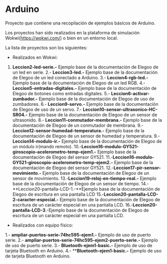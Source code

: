 # Arduino

Proyecto que contiene una recopilación de ejemplos básicos de Arduino.

Los proyectos han sido realizados en la plataforma de simulación Wokwi(https://wokwi.com/) o bien en un entorno local.

La lista de proyectos son los siguientes:

+ Realizados en Wokwi:

1. **Leccion2-led-serie.-** Ejemplo base de la documentación de Elegoo de un led en serie.
2.- **Leccion3-led.-** Ejemplo base de la documentación de Elegoo de un led conectado a Arduino.
3.- **Leccion4-rgb-led.-** Ejemplo base de la documentación de Elegoo de un led RGB.
4.- **Leccion5-entradas-digitales.-** Ejemplo base de la documentación de Elegoo de botones como entradas digitales.
5.- **Leccion6-activar-zumbador.-** Ejemplo base de la documentación de Elegoo de uso de zumbadores.
6.- **Leccion9-servo.-** Ejemplo base de la documentación de Elegoo de uso de un servo.
7.- **Leccion10-sensor-ultrasonico-HC-SR04.-** Ejemplo base de la documentación de Elegoo de un sensor de ultrasonido.
8.- **Leccion11-conmutador-membrana.-** Ejemplo base de la documentación de Elegoo de un conmutador de membrana.
9.- **Leccion12-sensor-humedad-temperatura.-** Ejemplo base de la documentación de Elegoo de un sensor de humedad y temperatura.
9.-**Leccion14-modulo-ir.-** Ejemplo base de la documentación de Elegoo de un módulo ir(mando remoto).
10.-**Leccion16-modulo-GY521-giroscopio-acelerometro-temp-ejem1.-** Ejemplo base de la documentación de Elegoo del sensor GY521.
11.-**Leccion16-modulo-GY521-giroscopio-acelerometro-temp-ejem2.-** Ejemplo base de la documentación de Elegoo del sensor GY521.
12.-**Leccion17-pir-sensor-movimiento.-** Ejemplo base de la documentación de Elegoo de un sensor de movimiento.
13.-**Leccion19-reloj-en-tiempo-real.-** Ejemplo base de la documentación de Elegoo de un sensor de tiempo.
14.-**Leccion20-pantalla-LCD-1.-**Ejemplo base de la documentación de Elegoo de escritura en una pantalla LCD
15.-**Leccion20-pantalla-LCD-2-caracter-especial.-** Ejemplo base de la documentación de Elegoo de escritura de un carácter especial en una pantalla LCD.
16.-**Leccion20-pantalla-LCD-3**.-Ejemplo base de la documentación de Elegoo de escritura de un carácter especial en una pantalla LCD.

+ Realizados con equipo físico:

1.- **ampliar-puertos-serie-74hc595-ejem1.-** Ejemplo de uso de puerto serie.
2.- **ampliar-puertos-serie-74hc595-ejem2-puerto-serie.-** Ejemplo de uso de puerto serie.
3.- **Bluetooth-ejem1-basic.-** Ejemplo de uso de tarjeta Bluetooth en Arduino.
4.- ****Bluetooth-ejem1-basic.-** Ejemplo de uso de tarjeta Bluetooth en Arduino.
